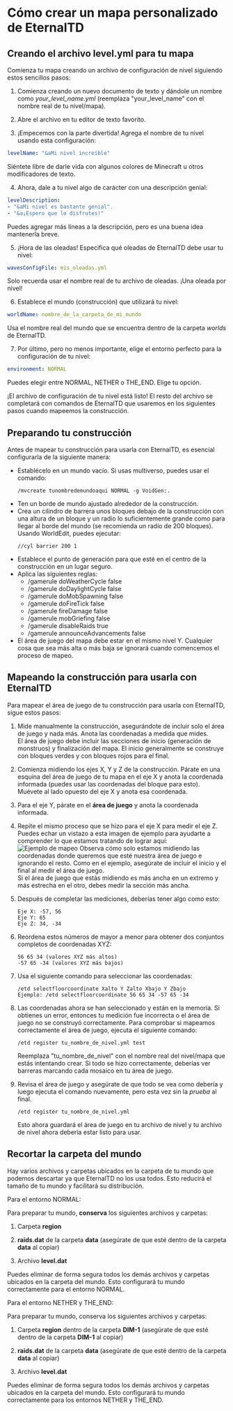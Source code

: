 # Cómo crear un mapa personalizado de EternalTD

## Creando el archivo level.yml para tu mapa

Comienza tu mapa creando un archivo de configuración de nivel siguiendo estos sencillos pasos:

1. Comienza creando un nuevo documento de texto y dándole un nombre como *your_level_name.yml* (reemplaza "your_level_name" con el nombre real de tu nivel/mapa).

2. Abre el archivo en tu editor de texto favorito.

3. ¡Empecemos con la parte divertida! Agrega el nombre de tu nivel usando esta configuración:
```yaml
levelName: "&aMi nivel increíble"
```
Siéntete libre de darle vida con algunos colores de Minecraft u otros modificadores de texto.

4. Ahora, dale a tu nivel algo de carácter con una descripción genial:
```yaml
levelDescription:
- "&aMi nivel es bastante genial".
- "&a¡Espero que lo disfrutes!"
```
Puedes agregar más líneas a la descripción, pero es una buena idea mantenerla breve.

5. ¡Hora de las oleadas! Especifica qué oleadas de EternalTD debe usar tu nivel:
```yaml
wavesConfigFile: mis_oleadas.yml
```
Solo recuerda usar el nombre real de tu archivo de oleadas. ¡Una oleada por nivel!

6. Establece el mundo (construcción) que utilizará tu nivel:
```yaml
worldName: nombre_de_la_carpeta_de_mi_mundo
```
Usa el nombre real del mundo que se encuentra dentro de la carpeta *worlds* de EternalTD.

7. Por último, pero no menos importante, elige el entorno perfecto para la configuración de tu nivel:
```yaml
environment: NORMAL
```
Puedes elegir entre NORMAL, NETHER o THE_END. Elige tu opción.

¡El archivo de configuración de tu nivel está listo! El resto del archivo se completará con comandos de EternalTD que usaremos en los siguientes pasos cuando mapeemos la construcción.

## Preparando tu construcción
Antes de mapear tu construcción para usarla con EternalTD, es esencial configurarla de la siguiente manera:

- Establécelo en un mundo vacío. Si usas multiverso, puedes usar el comando:
  ```
  /mvcreate tunombredemundoaqui NORMAL -g VoidGen:.
  ```
- Ten un borde de mundo ajustado alrededor de la construcción.
- Crea un cilindro de barrera unos bloques debajo de la construcción con una altura de un bloque y un radio lo suficientemente grande como para llegar al borde del mundo (se recomienda un radio de 200 bloques). Usando WorldEdit, puedes ejecutar:
  ```
  //cyl barrier 200 1
  ```
- Establece el punto de generación para que esté en el centro de la construcción en un lugar seguro.
- Aplica las siguientes reglas:
    - /gamerule doWeatherCycle false
    - /gamerule doDaylightCycle false
    - /gamerule doMobSpawning false
    - /gamerule doFireTick false
    - /gamerule fireDamage false
    - /gamerule mobGriefing false
    - /gamerule disableRaids true
    - /gamerule announceAdvancements false
- El área de juego del mapa debe estar en el mismo nivel Y. Cualquier cosa que sea más alta o más baja se ignorará cuando comencemos el proceso de mapeo.

## Mapeando la construcción para usarla con EternalTD
Para mapear el área de juego de tu construcción para usarla con EternalTD, sigue estos pasos:

1. Mide manualmente la construcción, asegurándote de incluir solo el área de juego y nada más. Anota las coordenadas a medida que mides.
<br>El área de juego debe incluir las secciones de inicio (generación de monstruos) y finalización del mapa. El inicio generalmente se construye con bloques verdes y con bloques rojos para el final.


2. Comienza midiendo los ejes X, Y y Z de la construcción. Párate en una esquina del área de juego de tu mapa en el eje X y anota la coordenada informada (puedes usar las coordenadas del bloque para esto). Muévete al lado opuesto del eje X y anota esa coordenada.


3. Para el eje Y, párate en el **área de juego** y anota la coordenada informada.


4. Repite el mismo proceso que se hizo para el eje X para medir el eje Z. Puedes echar un vistazo a esta imagen de ejemplo para ayudarte a comprender lo que estamos tratando de lograr aquí:
   ![Ejemplo de mapeo](https://i.imgur.com/IZfh2Nt.jpeg)
   Observa cómo solo estamos midiendo las coordenadas donde queremos que esté nuestra área de juego e ignorando el resto. Como en el ejemplo, asegúrate de incluir el inicio y el final al medir el área de juego. <br>Si el área de juego que estás midiendo es más ancha en un extremo y más estrecha en el otro, debes medir la sección más ancha.


5. Después de completar las mediciones, deberías tener algo como esto:
   ```
   Eje X: -57, 56
   Eje Y: 65
   Eje Z: 34, -34
   ```

6. Reordena estos números de mayor a menor para obtener dos conjuntos completos de coordenadas XYZ:
   ```
   56 65 34 (valores XYZ más altos)
   -57 65 -34 (valores XYZ más bajos)
   ```

7. Usa el siguiente comando para seleccionar las coordenadas:
   ```
   /etd selectfloorcoordinate Xalto Y Zalto Xbajo Y Zbajo
   Ejemplo: /etd selectfloorcoordinate 56 65 34 -57 65 -34
   ```

8. Las coordenadas ahora se han seleccionado y están en la memoria. Si obtienes un error, entonces tu medición fue incorrecta o el área de juego no se construyó correctamente. Para comprobar si mapeamos correctamente el área de juego, ejecuta el siguiente comando:
   ```
   /etd register tu_nombre_de_nivel.yml test
   ```
   Reemplaza "tu_nombre_de_nivel" con el nombre real del nivel/mapa que estás intentando crear. Si todo se hizo correctamente, deberías ver barreras marcando cada mosaico en tu área de juego.


9. Revisa el área de juego y asegúrate de que todo se vea como debería y luego ejecuta el comando nuevamente, pero esta vez sin la *prueba* al final.
   ````
   /etd register tu_nombre_de_nivel.yml
   ````
   Esto ahora guardará el área de juego en tu archivo de nivel y tu archivo de nivel ahora debería estar listo para usar.

## Recortar la carpeta del mundo
Hay varios archivos y carpetas ubicados en la carpeta de tu mundo que podemos descartar ya que EternalTD no los usa todos. Esto reducirá el tamaño de tu mundo y facilitará su distribución.

Para el entorno NORMAL:

Para preparar tu mundo, **conserva** los siguientes archivos y carpetas:

1.  Carpeta **region**


2.  **raids.dat** de la carpeta **data** (asegúrate de que esté dentro de la carpeta **data** al copiar)


3.  Archivo **level.dat**

Puedes eliminar de forma segura todos los demás archivos y carpetas ubicados en la carpeta del mundo. Esto configurará tu mundo correctamente para el entorno NORMAL.

Para el entorno NETHER y THE_END:

Para preparar tu mundo, conserva los siguientes archivos y carpetas:

1.  Carpeta **region** dentro de la carpeta **DIM-1** (asegúrate de que esté dentro de la carpeta **DIM-1** al copiar)


2.  **raids.dat** de la carpeta **data** (asegúrate de que esté dentro de la carpeta **data** al copiar)


3.  Archivo **level.dat**

Puedes eliminar de forma segura todos los demás archivos y carpetas ubicados en la carpeta del mundo. Esto configurará tu mundo correctamente para los entornos NETHER y THE_END.





